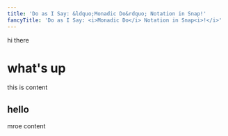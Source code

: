```yaml
---
title: 'Do as I Say: &ldquo;Monadic Do&rdquo; Notation in Snap!'
fancyTitle: 'Do as I Say: <i>Monadic Do</i> Notation in Snap<i>!</i>'
---
```


hi there

# what's up

this is content

## hello

mroe content
